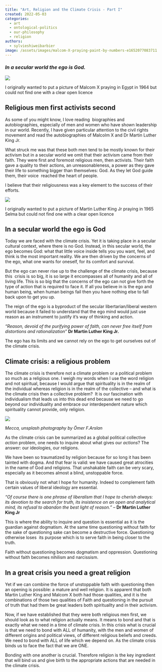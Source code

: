 ```yaml
---
title: "Art, Religion and the Climate Crisis - Part I"
created: 2022-05-03
categories: 
  - art
  - ontological-politics
  - our-philosophy
  - religion
authors: 
  - sylvieshiweibarbier
image: /assets/images/malcom-X-praying-paint-by-numbers-e1652077083711.jpeg
---
```


### _In a secular world the ego is God._

![](/assets/images/1024px-Malcolm-x-767x1024.jpeg)

I originally wanted to put a picture of Malcom X praying in Egypt in 1964 but could not find one with a clear open licence

## **Religious men first activists second**

As some of you might know, I love reading  biographies and  autobiographies, especially of men and women who have shown leadership in our world. Recently, I have given particular attention to the civil rights movement and read the autobiographies of Malcolm X and Dr Martin Luther King Jr.

What struck me was that these both men tend to be mostly known for their activism but in a secular world we omit that their activism came from their faith. They were first and foremost religious men, then activists. Their faith gave a quality to their actions, an unreasonableness, a power as they gave their life to something bigger than themselves: God. As they let God guide them, their voice  reached the heart of people.

I believe that their religiousness was a key element to the success of their efforts.

![](/assets/images/Martin_Luther_King_-_March_on_Washington-946x1024.jpeg)

I originally wanted to put a picture of Martin Luther King Jr praying in 1965 Selma but could not find one with a clear open licence

## **In a secular world the ego is God**

Today we are faced with the climate crisis. Yet it is taking place in a secular cultural context, where there is no God. Instead, in this secular world, the ego becomes God: what that little voice inside tells you you want, feel, and think is the most important reality. We are then driven by the concerns of the ego, what one wants for oneself, for its comfort and survival. 

But the ego can never rise up to the challenge of the climate crisis, because this  crisis is so big, it is so large it encompasses all of humanity and all of living life. This is so big that the concerns of the ego can not give forth the type of action that is required to face it. If all you believe in is the ego and human being, when human beings fail then you have nothing else to fall back upon to get you up.

The reign of the ego is a byproduct of the secular libertarian/liberal western world because it failed to understand that the ego mind would just use reason as an instrument to justify it’s way of thinking and action.

_“Reason, devoid of the purifying power of faith, can never free itself from distortions and rationalization”_ **Dr Martin Luther King Jr.**

The ego has its limits and we cannot rely on the ego to get ourselves out of the climate crisis. 

## **Climate crisis: a religious problem**

The climate crisis is therefore not a climate problem or a political problem so much as a religious one. I weigh my words when I use the word religion and not spiritual, because I would argue that spirituality is in the realm of the individual whereas religion is in the realm of the collective – and what is the climate crisis then a collective problem?  It is our fascination with individualism that leads us into this dead end because we need to go beyond our individuality and embrace our interdependent nature which spirituality cannot provide, only religion.

![](/assets/images/omer-f-arslan-GX_qAm0U18M-unsplash-485x1024.jpg)

_Mecca, unsplash photography by Ömer F.Arslan_

As the climate crisis can be summarized as a global political collective _action_ problem, one needs to inquire about what gives our _actions_? The answer: our ideologies, our religions.

We have been so traumatized by religion because for so long it has been tainted with dogma. And that fear is valid: we have caused great atrocities in the name of God and religions. That unshakable faith can be very scary, especially as it becomes almost a blind, unstoppable force.

That is obviously not what I hope for humanity. Indeed to complement faith certain values of liberal ideology are essential.

_“Of course there is one phrase of liberalism that I hope to cherish_ _always: its devotion to the search for truth, its insistence on an open and analytical mind, its refusal to abandon the best light of reason.”_ – **Dr Martin Luther** **King Jr**

This is where the ability to inquire and question is essential as it is the guardian against dogmatism. At the same time questioning without faith for the sake of questioning sake can become a destructive force. Questioning otherwise loses  its purpose which is to serve faith in being closer to the truth.

Faith without questioning becomes dogmatism and oppression. Questioning without faith becomes nihilism and narcissism.

## **In a great crisis you need a great religion**

Yet if we can combine the force of unstoppable faith with questioning then an opening is possible: a mature and well religion. It is apparent that both Martin Luther King and Malcom X both had those qualities, and it is the combinations of those two qualities of Faith and questioning in the pursuit of truth that had them be great leaders both spirituallty and in their activism.

Now, if we have established that they were both religious men first, we should look as to what religion actually means. It means to bond and that is exactly what we need in a time of climate crisis. In this crisis what is crucial is that we need to bond with ALL of humanity, with the men and women of different origins and political views, of different religious beliefs and creeds. We need to bond with ALL of life which we depend on. As the climate crisis binds us to face the fact that we are ONE.

Bonding with one another is crucial. Therefore religion is the key ingredient that will bind us and give birth to the appropriate actions that are needed in the climate crisis.
